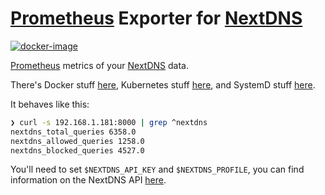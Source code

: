 # [Prometheus](https://prometheus.io) Exporter for [NextDNS](https://nexdns.io)

[![docker-image](https://github.com/mamercad/nextdns-prometheus-exporter/actions/workflows/docker-image.yml/badge.svg)](https://github.com/mamercad/nextdns-prometheus-exporter/actions/workflows/docker-image.yml)

[Prometheus](https://prometheus.io) metrics of your [NextDNS](https://nexdns.io) data.

There's Docker stuff [here](./docker), Kubernetes stuff [here](./kubernetes), and SystemD stuff [here](./systemd).

It behaves like this:

```bash
❯ curl -s 192.168.1.181:8000 | grep ^nextdns
nextdns_total_queries 6358.0
nextdns_allowed_queries 1258.0
nextdns_blocked_queries 4527.0
```

You'll need to set `$NEXTDNS_API_KEY` and `$NEXTDNS_PROFILE`, you can find information on the NextDNS API [here](https://nextdns.github.io/api/).

